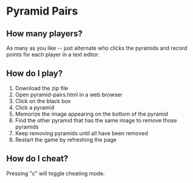 # Pyramid Pairs

## How many players?
As many as you like -- just alternate who clicks the pyramids and record points for each player in a text editor.

## How do I play?
1. Download the zip file 
2. Open pyramid-pairs.html in a web browser
3. Click on the black box
4. Click a pyramid
5. Memorize the image appearing on the bottom of the pyramid
6. Find the other pyramid that has the same image to remove those pyramids
7. Keep removing pyramids until all have been removed
8. Restart the game by refreshing the page

## How do I cheat?
Pressing "c" will toggle cheating mode.

